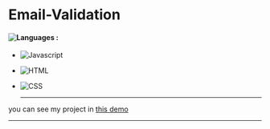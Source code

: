 # Email-Validation

#### ![Languages](https://img.shields.io/github/languages/count/zeynab-jalalian/Email-Validation) :
 - ![Javascript](https://img.shields.io/badge/javascript-yellow)
 - ![HTML](https://img.shields.io/badge/Html-orange)
 - ![CSS](https://img.shields.io/badge/Css-blue)
   
   ---
 you can see my project in [this demo](https://zeynab-jalalian.github.io/Email-Validation/)
  ___
